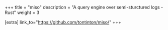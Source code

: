 +++
title = "miso"
description = "A query engine over semi-sturctured logs - Rust"
weight = 3

[extra]
link_to="https://github.com/tontinton/miso/"
+++
